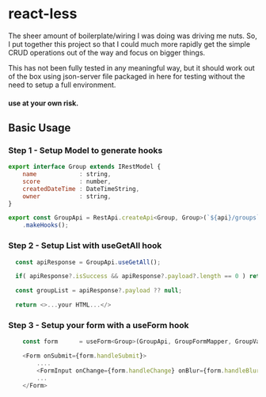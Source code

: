 # react-less
The sheer amount of boilerplate/wiring I was doing was driving me nuts. So, I put together this project so that I could much more rapidly get the simple CRUD operations out of the way and focus on bigger things.

This has not been fully tested in any meaningful way, but it should work out of the box using json-server file packaged in here for testing without the need to setup a full environment.

#### use at your own risk.

## Basic Usage
### Step 1 - Setup Model to generate hooks
```javascript
export interface Group extends IRestModel {
    name            : string,
    score           : number,
    createdDateTime : DateTimeString,
    owner           : string,
}

export const GroupApi = RestApi.createApi<Group, Group>(`${api}/groups`)
    .makeHooks();
```

### Step 2 - Setup List with useGetAll hook
```javascript
  const apiResponse = GroupApi.useGetAll();

  if( apiResponse?.isSuccess && apiResponse?.payload?.length == 0 ) return <p>No groups found.</p>

  const groupList = apiResponse?.payload ?? null;

  return <>...your HTML...</>
```

### Step 3 - Setup your form with a useForm hook
```javascript
    const form      = useForm<Group>(GroupApi, GroupFormMapper, GroupValidation, id, returnUrl);

    <Form onSubmit={form.handleSubmit}>
        ....
        <FormInput onChange={form.handleChange} onBlur={form.handleBlur} ...rest />
        ...
    </Form>
```
